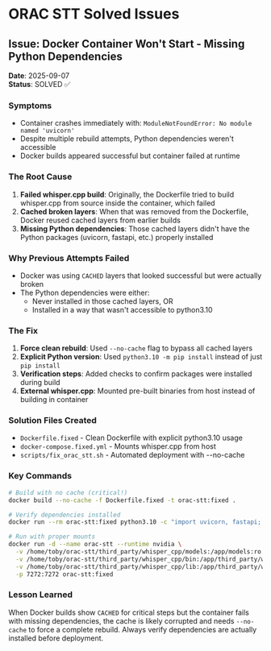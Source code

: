 # ORAC STT Solved Issues

## Issue: Docker Container Won't Start - Missing Python Dependencies
**Date**: 2025-09-07  
**Status**: SOLVED ✅

### Symptoms
- Container crashes immediately with: `ModuleNotFoundError: No module named 'uvicorn'`
- Despite multiple rebuild attempts, Python dependencies weren't accessible
- Docker builds appeared successful but container failed at runtime

### The Root Cause

1. **Failed whisper.cpp build**: Originally, the Dockerfile tried to build whisper.cpp from source inside the container, which failed
2. **Cached broken layers**: When that was removed from the Dockerfile, Docker reused cached layers from earlier builds
3. **Missing Python dependencies**: Those cached layers didn't have the Python packages (uvicorn, fastapi, etc.) properly installed

### Why Previous Attempts Failed

- Docker was using `CACHED` layers that looked successful but were actually broken
- The Python dependencies were either:
  - Never installed in those cached layers, OR  
  - Installed in a way that wasn't accessible to python3.10

### The Fix

1. **Force clean rebuild**: Used `--no-cache` flag to bypass all cached layers
2. **Explicit Python version**: Used `python3.10 -m pip install` instead of just `pip install`
3. **Verification steps**: Added checks to confirm packages were installed during build
4. **External whisper.cpp**: Mounted pre-built binaries from host instead of building in container

### Solution Files Created
- `Dockerfile.fixed` - Clean Dockerfile with explicit python3.10 usage
- `docker-compose.fixed.yml` - Mounts whisper.cpp from host
- `scripts/fix_orac_stt.sh` - Automated deployment with --no-cache

### Key Commands
```bash
# Build with no cache (critical!)
docker build --no-cache -f Dockerfile.fixed -t orac-stt:fixed .

# Verify dependencies installed
docker run --rm orac-stt:fixed python3.10 -c "import uvicorn, fastapi; print('OK')"

# Run with proper mounts
docker run -d --name orac-stt --runtime nvidia \
  -v /home/toby/orac-stt/third_party/whisper_cpp/models:/app/models:ro \
  -v /home/toby/orac-stt/third_party/whisper_cpp/bin:/app/third_party/whisper_cpp/bin:ro \
  -v /home/toby/orac-stt/third_party/whisper_cpp/lib:/app/third_party/whisper_cpp/lib:ro \
  -p 7272:7272 orac-stt:fixed
```

### Lesson Learned
When Docker builds show `CACHED` for critical steps but the container fails with missing dependencies, the cache is likely corrupted and needs `--no-cache` to force a complete rebuild. Always verify dependencies are actually installed before deployment.